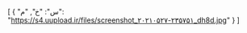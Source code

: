[
  {
    "س": "خ",
    "م": "https://s4.uupload.ir/files/screenshot_۲۰۲۱۰۵۲۷-۲۳۵۷۵۱_dh8d.jpg"
  }
]
